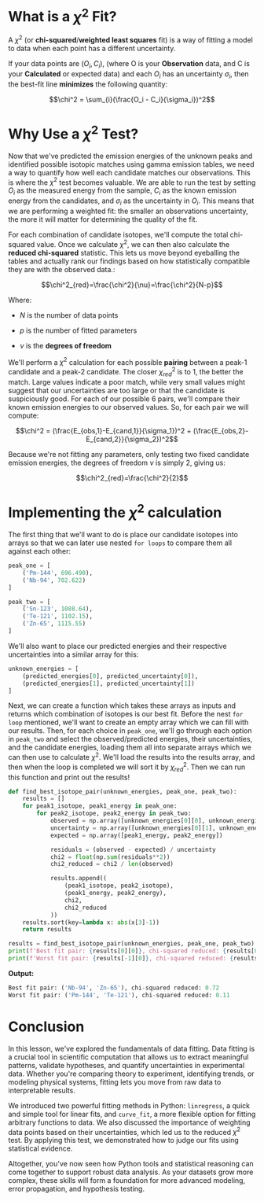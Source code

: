 # What is a $\chi^2$ Fit?
A $\chi^2$ (or **chi-squared**/**weighted least squares** fit) is a way of fitting a model to data when each point has a different uncertainty. 

If your data points are $(O_i, C_i)$, (where O is your **Observation** data, and C is your **Calculated** or expected data) and each $O_i$ has an uncertainty $\sigma_i$, then the best-fit line **minimizes** the following quantity:

$$\chi^2 = \sum_{i}(\frac{O_i - C_i}{\sigma_i})^2$$

# Why Use a $\chi^2$ Test?
Now that we've predicted the emission energies of the unknown peaks and identified possible isotopic matches using gamma emission tables, we need a way to quantify how well each candidate matches our observations. This is where the $\chi^2$ test becomes valuable. We are able to run the test by setting $O_i$ as the measured energy from the sample, $C_i$ as the known emission energy from the candidates, and $\sigma_i$ as the uncertainty in $O_i$. This means that we are performing a weighted fit: the smaller an observations uncertainty, the more it will matter for determining the quality of the fit.

For each combination of candidate isotopes, we'll compute the total chi-squared value. Once we calculate $\chi^2$, we can then also calculate the **reduced chi-squared** statistic. This lets us move beyond eyeballing the tables and actually rank our findings based on how statistically compatible they are with the observed data.:

$$\chi^2_{red}=\frac{\chi^2}{\nu}=\frac{\chi^2}{N-p}$$

Where:

* $N$ is the number of data points

* $p$ is the number of fitted parameters

* $\nu$ is the **degrees of freedom**

We'll perform a $\chi^2$ calculation for each possible **pairing** between a peak-1 candidate and a peak-2 candidate. The closer $\chi^2_{red}$ is to 1, the better the match. Large values indicate a poor match, while very small values might suggest that our uncertainties are too large or that the candidate is suspiciously good. For each of our possible 6 pairs, we'll compare their known emission energies to our observed values. So, for each pair we will compute:

$$\chi^2 = (\frac{E_{obs,1}-E_{cand,1}}{\sigma_1})^2 + (\frac{E_{obs,2}-E_{cand,2}}{\sigma_2})^2$$

Because we're not fitting any parameters, only testing two fixed candidate emission energies, the degrees of freedom $\nu$ is simply 2, giving us:

$$\chi^2_{red}=\frac{\chi^2}{2}$$

# Implementing the $\chi^2$ calculation
The first thing that we'll want to do is place our candidate isotopes into arrays so that we can later use nested `for loops` to compare them all against each other:
```python
peak_one = [
    ('Pm-144', 696.490),
    ('Nb-94', 702.622)
]

peak_two = [
    ('Sn-123', 1088.64),
    ('Te-121', 1102.15),
    ('Zn-65', 1115.55)
]
```
We'll also want to place our predicted energies and their respective uncertainties into a similar array for this:
```python
unknown_energies = [
    (predicted_energies[0], predicted_uncertainty[0]),
    (predicted_energies[1], predicted_uncertainty[1])
]
```
Next, we can create a function which takes these arrays as inputs and returns which combination of isotopes is our best fit. Before the nest `for loop` mentioned, we'll want to create an empty array which we can fill with our results. Then, for each choice in `peak_one`, we'll go through each option in `peak_two` and select the observed/predicted energies, their uncertainties, and the candidate energies, loading them all into separate arrays which we can then use to calculate $\chi^2$. We'll load the results into the results array, and then when the loop is completed we will sort it by $\chi^2_{red}$. Then we can run this function and print out the results!
```python
def find_best_isotope_pair(unknown_energies, peak_one, peak_two):
    results = []
    for peak1_isotope, peak1_energy in peak_one:
        for peak2_isotope, peak2_energy in peak_two:
            observed = np.array([unknown_energies[0][0], unknown_energies[1][0]])
            uncertainty = np.array([unknown_energies[0][1], unknown_energies[1][1]])
            expected = np.array([peak1_energy, peak2_energy])

            residuals = (observed - expected) / uncertainty
            chi2 = float(np.sum(residuals**2))
            chi2_reduced = chi2 / len(observed)

            results.append((
                (peak1_isotope, peak2_isotope),
                (peak1_energy, peak2_energy),
                chi2,
                chi2_reduced
            ))
    results.sort(key=lambda x: abs(x[3]-1))
    return results

results = find_best_isotope_pair(unknown_energies, peak_one, peak_two)
print(f'Best fit pair: {results[0][0]}, chi-squared reduced: {results[0][3]}')
print(f'Worst fit pair: {results[-1][0]}, chi-squared reduced: {results[-1][3]}')
```
**Output:**
```python
Best fit pair: ('Nb-94', 'Zn-65'), chi-squared reduced: 0.72
Worst fit pair: ('Pm-144', 'Te-121'), chi-squared reduced: 0.11
```
# Conclusion
In this lesson, we've explored the fundamentals of data fitting. Data fitting is a crucial tool in scientific computation that allows us to extract meaningful patterns, validate hypotheses, and quantify uncertainties in experimental data. Whether you're comparing theory to experiment, identifying trends, or modeling physical systems, fitting lets you move from raw data to interpretable results.

We introduced two powerful fitting methods in Python: `linregress`, a quick and simple tool for linear fits, and `curve_fit`, a more flexible option for fitting arbitrary functions to data. We also discussed the importance of weighting data points based on their uncertainties, which led us to the reduced $\chi^2$ test. By applying this test, we demonstrated how to judge our fits using statistical evidence. 

Altogether, you've now seen how Python tools and statistical reasoning can come together to support robust data analysis. As your datasets grow more complex, these skills will form a foundation for more advanced modeling, error propagation, and hypothesis testing.
